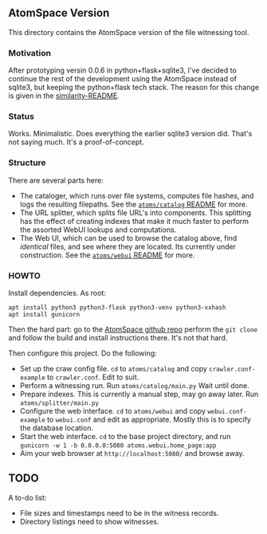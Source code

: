 AtomSpace Version
-----------------
This directory contains the AtomSpace version of the file witnessing tool.

### Motivation
After prototyping versin 0.0.6 in python+flask+sqlite3, I've decided
to continue the rest of the development using the AtomSpace instead of
sqlite3, but keeping the python+flask tech stack. The reason for this
change is given in the [similarity-README](../src/similarity/README.md).

### Status
Works. Minimalistic. Does everything the earlier sqlite3 version did.
That's not saying much. It's a proof-of-concept.

### Structure
There are several parts here:

* The cataloger, which runs over file systems, computes file hashes,
  and logs the resulting filepaths.
  See the [`atoms/catalog` README](catalog) for more.
* The URL splitter, which splits file URL's into components. This
  splitting has the effect of creating indexes that make it much
  faster to perform the assorted WebUI lookups and computations.
* The Web UI, which can be used to browse the catalog above, find
  *identical* files, and see where they are located.
  Its currently under construction.
  See the [`atoms/webui` README](webui) for more.

### HOWTO
Install dependencies.  As root:
```
apt install python3 python3-flask python3-venv python3-xxhash
apt install gunicorn
```
Then the hard part: go to the
[AtomSpace github repo](https://github.com/opencog/atomspace)
perform the `git clone` and follow the build and install instructions
there. It's not that hard.

Then configure this project. Do the following:
* Set up the craw config file. `cd` to `atoms/catalog` and copy
  `crawler.conf-example` to `crawler.conf`. Edit to suit.
* Perform a witnessing run. Run `atoms/catalog/main.py` Wait until done.
* Prepare indexes. This is currently a manual step, may go away later.
  Run `atoms/splitter/main.py`
* Configure the web interface. `cd` to `atoms/webui` and copy
  `webui.conf-example` to `webui.conf` and edit as appropriate.
  Mostly this is to specify the database location.
* Start the web interface. `cd` to the base project directory, and run
  `gunicorn -w 1 -b 0.0.0.0:5080 atoms.webui.home_page:app`
* Aim your web browser at `http://localhost:5080/` and browse away.

TODO
----
A to-do list:
* File sizes and timestamps need to be in the witness records.
* Directory listings need to show witnesses.
